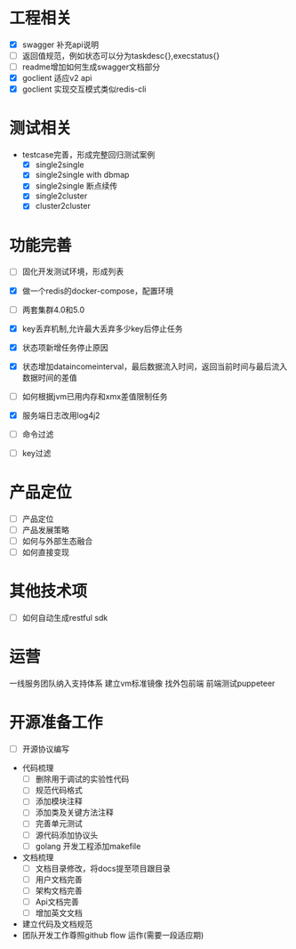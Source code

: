 # 工程相关
- [x] swagger 补充api说明
- [ ] 返回值规范，例如状态可以分为taskdesc{},execstatus{}
- [ ] readme增加如何生成swagger文档部分
- [x] goclient 适应v2 api
- [x] goclient 实现交互模式类似redis-cli

# 测试相关

* testcase完善，形成完整回归测试案例
  - [x] single2single
  - [x] single2single with dbmap
  - [x] single2single 断点续传
  - [x] single2cluster
  - [x] cluster2cluster

# 功能完善
- [ ] 固化开发测试环境，形成列表
- [x] 做一个redis的docker-compose，配置环境
- [ ] 两套集群4.0和5.0
- [x] key丢弃机制,允许最大丢弃多少key后停止任务
- [x] 状态项新增任务停止原因
- [x] 状态增加dataincomeinterval，最后数据流入时间，返回当前时间与最后流入数据时间的差值
- [ ] 如何根据jvm已用内存和xmx差值限制任务
- [x] 服务端日志改用log4j2
- [ ] 命令过滤
- [ ] key过滤
  


# 产品定位
- [ ] 产品定位
- [ ] 产品发展策略
- [ ] 如何与外部生态融合
- [ ] 如何直接变现

# 其他技术项
- [ ] 如何自动生成restful sdk

# 运营
一线服务团队纳入支持体系
建立vm标准镜像
找外包前端
前端测试puppeteer

# 开源准备工作

- [ ] 开源协议编写

* 代码梳理
  - [ ] 删除用于调试的实验性代码
  - [ ] 规范代码格式
  - [ ] 添加模块注释
  - [ ] 添加类及关键方法注释
  - [ ] 完善单元测试
  - [ ] 源代码添加协议头
  - [ ] golang 开发工程添加makefile
  
* 文档梳理  
  - [ ] 文档目录修改，将docs提至项目跟目录
  - [ ] 用户文档完善
  - [ ] 架构文档完善
  - [ ] Api文档完善
  - [ ] 增加英文文档
  
* 建立代码及文档规范
* 团队开发工作尊照github flow 运作(需要一段适应期)
